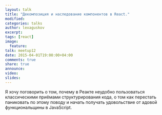 ```yaml
---
layout: talk
title: "Декомпозиция и наследование компонентов в React."
modified:
categories: talks
author: lexaguskov
excerpt:
tags: [react]
image:
  feature:
talk: meetup12
date: 2015-04-01T19:00:00+04:00
comments: true
share: true
announce:  
video: 
slides: 
---
```



Я хочу поговорить о том, почему в Реакте неудобно пользоваться классическими приёмами структурирования кода, 
о том как перестать паниковать по этому поводу и начать получать удовольствие от адовой функциональщины в JavaScript.
